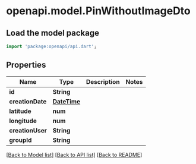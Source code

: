 # openapi.model.PinWithoutImageDto

## Load the model package
```dart
import 'package:openapi/api.dart';
```

## Properties
Name | Type | Description | Notes
------------ | ------------- | ------------- | -------------
**id** | **String** |  | 
**creationDate** | [**DateTime**](DateTime.md) |  | 
**latitude** | **num** |  | 
**longitude** | **num** |  | 
**creationUser** | **String** |  | 
**groupId** | **String** |  | 

[[Back to Model list]](../README.md#documentation-for-models) [[Back to API list]](../README.md#documentation-for-api-endpoints) [[Back to README]](../README.md)


